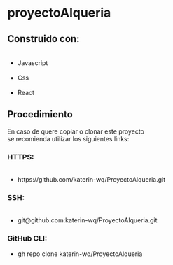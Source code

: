 # proyectoAlqueria

<h2>Construido con:</h2>
<ul>    
    <li>Javascript</li>    
    <li>Css</li>   
    <li>React</li>
</ul>
<h2>Procedimiento</h2>
<p>En caso de quere copiar o clonar este proyecto se recomienda utilizar los siguientes links:</p>
<h3>HTTPS:</h3>
<ul>
    <li>https://github.com/katerin-wq/ProyectoAlqueria.git</li>
</ul>
<h3>SSH:</h3>
<ul>    
    <li>git@github.com:katerin-wq/ProyectoAlqueria.git</li>
</ul>
<h3>GitHub CLI:</h3>
<ul> 
    <li>gh repo clone katerin-wq/ProyectoAlqueria</li>
</ul>

